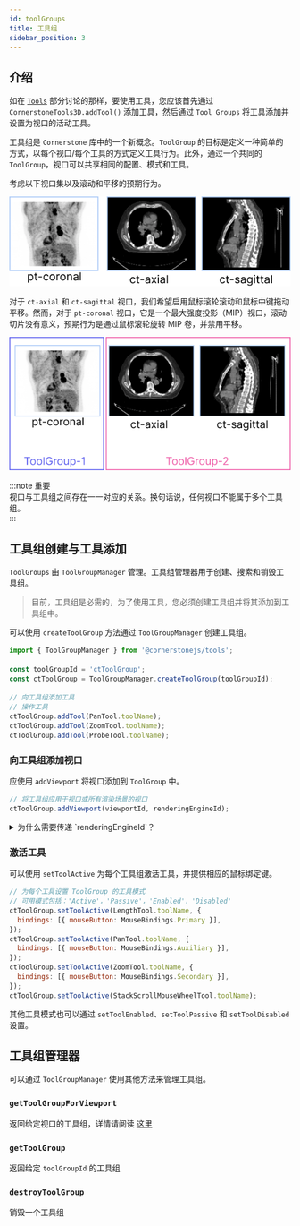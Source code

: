 ```yaml
---  
id: toolGroups  
title: 工具组  
sidebar_position: 3
---  
```


## 介绍  

如在 [`Tools`](./tools.md) 部分讨论的那样，要使用工具，您应该首先通过 `CornerstoneTools3D.addTool()` 添加工具，然后通过 `Tool Groups` 将工具添加并设置为视口的活动工具。  

工具组是 `Cornerstone` 库中的一个新概念。`ToolGroup` 的目标是定义一种简单的方式，以每个视口/每个工具的方式定义工具行为。此外，通过一个共同的 `ToolGroup`，视口可以共享相同的配置、模式和工具。  

考虑以下视口集以及滚动和平移的预期行为。  

<div style={{textAlign: 'center'}}>

![](../../assets/toolGroup-intro.png)

</div>  

对于 `ct-axial` 和 `ct-sagittal` 视口，我们希望启用鼠标滚轮滚动和鼠标中键拖动平移。然而，对于 `pt-coronal` 视口，它是一个最大强度投影（MIP）视口，滚动切片没有意义，预期行为是通过鼠标滚轮旋转 MIP 卷，并禁用平移。  

<div style={{textAlign: 'center'}}>

![](../../assets/toolGroup-Annotated.png)

</div>  

:::note 重要  
视口与工具组之间存在一一对应的关系。换句话说，任何视口不能属于多个工具组。  
:::  

## 工具组创建与工具添加  

`ToolGroups` 由 `ToolGroupManager` 管理。工具组管理器用于创建、搜索和销毁工具组。  

> 目前，工具组是必需的，为了使用工具，您必须创建工具组并将其添加到工具组中。  

可以使用 `createToolGroup` 方法通过 `ToolGroupManager` 创建工具组。  

```js  
import { ToolGroupManager } from '@cornerstonejs/tools';  

const toolGroupId = 'ctToolGroup';  
const ctToolGroup = ToolGroupManager.createToolGroup(toolGroupId);  

// 向工具组添加工具  
// 操作工具  
ctToolGroup.addTool(PanTool.toolName);  
ctToolGroup.addTool(ZoomTool.toolName);  
ctToolGroup.addTool(ProbeTool.toolName);  
```  

### 向工具组添加视口  

应使用 `addViewport` 将视口添加到 `ToolGroup` 中。  

```js  
// 将工具组应用于视口或所有渲染场景的视口  
ctToolGroup.addViewport(viewportId, renderingEngineId);  
```  

<details>  
<summary>  
为什么需要传递 `renderingEngineId`？  
</summary>  

原因是 `viewportId` 对于每个渲染引擎是唯一的。您可以有多个渲染引擎，其中包含具有相同 `viewportId` 的不同视口。  

</details>  

### 激活工具  

可以使用 `setToolActive` 为每个工具组激活工具，并提供相应的鼠标绑定键。  

```js  
// 为每个工具设置 ToolGroup 的工具模式  
// 可用模式包括：'Active'，'Passive'，'Enabled'，'Disabled'  
ctToolGroup.setToolActive(LengthTool.toolName, {  
  bindings: [{ mouseButton: MouseBindings.Primary }],  
});  
ctToolGroup.setToolActive(PanTool.toolName, {  
  bindings: [{ mouseButton: MouseBindings.Auxiliary }],  
});  
ctToolGroup.setToolActive(ZoomTool.toolName, {  
  bindings: [{ mouseButton: MouseBindings.Secondary }],  
});  
ctToolGroup.setToolActive(StackScrollMouseWheelTool.toolName);  
```  

其他工具模式也可以通过 `setToolEnabled`、`setToolPassive` 和 `setToolDisabled` 设置。  

## 工具组管理器  

可以通过 `ToolGroupManager` 使用其他方法来管理工具组。  

### `getToolGroupForViewport`  

返回给定视口的工具组，详情请阅读 [这里](/api/tools/namespace/ToolGroupManager#getToolGroupForViewport)  

### `getToolGroup`  

返回给定 `toolGroupId` 的工具组  

### `destroyToolGroup`  

销毁一个工具组